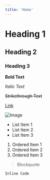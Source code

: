 ```yaml
---
title: 'Home'
---
```


# Heading 1

## Heading 2

### Heading 3

**Bold Text**

*Italic Text*

~~Strikethrough Text~~

[Link](https://www.example.com)

![Image](https://www.example.com/image.jpg)

- List Item 1
- List Item 2
- List Item 3

1. Ordered Item 1
2. Ordered Item 2
3. Ordered Item 3

> Blockquote

`Inline Code`